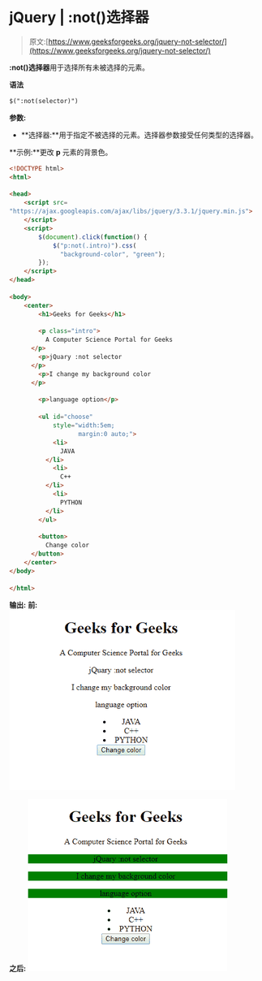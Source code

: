 # jQuery | :not()选择器

> 原文:[https://www.geeksforgeeks.org/jquery-not-selector/](https://www.geeksforgeeks.org/jquery-not-selector/)

**:not()选择器**用于选择所有未被选择的元素。

**语法**

```html
$(":not(selector)")
```

**参数:**

*   **选择器:**用于指定不被选择的元素。选择器参数接受任何类型的选择器。

**示例:**更改 **p** 元素的背景色。

```html
<!DOCTYPE html>
<html>

<head>
    <script src=
"https://ajax.googleapis.com/ajax/libs/jquery/3.3.1/jquery.min.js">
    </script>
    <script>
        $(document).click(function() {
            $("p:not(.intro)").css(
              "background-color", "green");
        });
    </script>
</head>

<body>
    <center>
        <h1>Geeks for Geeks</h1>

        <p class="intro">
          A Computer Science Portal for Geeks
      </p>
        <p>jQuary :not selector
      </p>
        <p>I change my background color
      </p>

        <p>language option</p>

        <ul id="choose"
            style="width:5em; 
                   margin:0 auto;">
            <li>
              JAVA
          </li>
            <li>
              C++
          </li>
            <li>
              PYTHON
          </li>
        </ul>

        <button>
          Change color
      </button>
    </center>
</body>

</html>
```

**输出:**
**前:**
![](img/24d27bb80848a9b2a547ba5c529dacd6.png)

**之后:**
![](img/06a3ac10119752632e62d8e695dee2fa.png)